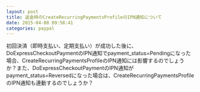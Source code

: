 ```yaml
---
layout: post
title: 返金時のCreateRecurringPaymentsProfileのIPN通知について
date: 2015-04-08 09:58:41
categories: paypal
---
```

<p>初回決済（即時支払い、定期支払い）が成功した後に、DoExpressCheckoutPaymentのIPN通知でpayment_status=Pendingになった場合、CreateRecurringPaymentsProfileのIPN通知には影響するのでしょうか？また、DoExpressCheckoutPaymentのIPN通知がpayment_status=Reversedになった場合は、CreateRecurringPaymentsProfileのIPN通知も連動するのでしょうか？</p>
